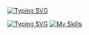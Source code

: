 [![Typing SVG](https://readme-typing-svg.demolab.com?font=Exo+2&weight=600&size=25&pause=1000&color=737978&width=435&lines=Hi%F0%9F%AB%B6+I'm+Naru%F0%9F%A7%B8)](https://git.io/typing-svg)

[![Typing SVG](https://readme-typing-svg.demolab.com?font=Exo+2&weight=600&duration=1&color=737978&repeat=false&width=435&lines=%F0%9F%8C%88Skills)](https://git.io/typing-svg)
[![My Skills](https://skillicons.dev/icons?i=linux,py,github,figma&theme=light&perline=3)](https://skillicons.dev)

